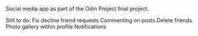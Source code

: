 Social media app as part of the Odin Project final project.

Still to do:
Fix decline friend requests
Commenting on posts
Delete friends
Photo gallery within profile
Notifications
